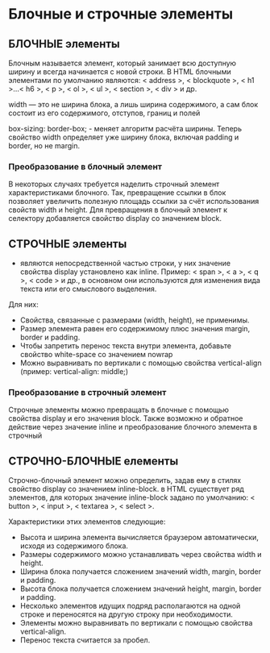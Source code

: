 # Блочные и строчные элементы

## БЛОЧНЫЕ элементы
Блочным называется элемент, который занимает всю доступную ширину и всегда начинается с новой строки. 
В HTML блочными элементами по умолчанию являются: < address >, < blockquote >, < h1 >…< h6 >, < p >, < ol >, < ul >, < section >, < div > и др.

width — это не ширина блока, а лишь ширина содержимого, а сам блок состоит из его содержимого, отступов, границ и полей

box-sizing: border-box; - меняет алгоритм расчёта ширины. Теперь  свойство width определяет уже ширину блока, включая padding и border, но не margin.

### Преобразование в блочный элемент
В некоторых случаях требуется наделить строчный элемент характеристиками блочного. Так, превращение ссылки в блок позволяет увеличить полезную площадь ссылки за счёт использования свойств width и height. 
Для превращения в блочный элемент к селектору добавляется свойство display со значением block.

## СТРОЧНЫЕ элементы
- являются непосредственной частью строки, у них значение свойства display установлено как inline. 
Пример: < span >, < a >, < q >, < code > и др., в основном они используются для изменения вида текста или его смыслового выделения.

Для них:
- Свойства, связанные с размерами (width, height), не применимы.
- Размер элемента равен его содержимому плюс значения margin, border и padding.
- Чтобы запретить перенос текста внутри элемента, добавьте свойство white-space со значением nowrap
- Можно выравнивать по вертикали с помощью свойства vertical-align (пример: vertical-align: middle;)

### Преобразование в строчный элемент
Строчные элементы можно превращать в блочные с помощью свойства display и его значения block. Также возможно и обратное действие через значение inline и преобразование блочного элемента в строчный

## СТРОЧНО-БЛОЧНЫЕ елементы
Строчно-блочный элемент можно определить, задав ему в стилях свойство display со значением inline-block.
в HTML существует ряд элементов, для которых значение inline-block задано по умолчанию: < button >, < input >, < textarea >, < select >.

Характеристики этих элементов следующие:
- Высота и ширина элемента вычисляется браузером автоматически, исходя из содержимого блока.
- Размеры содержимого можно устанавливать через свойства width и height.
- Ширина блока получается сложением значений width, margin, border и padding.
- Высота блока получается сложением значений height, margin, border и padding.
- Несколько элементов идущих подряд располагаются на одной строке и переносятся на другую строку при необходимости.
- Элементы можно выравнивать по вертикали с помощью свойства vertical-align.
- Перенос текста считается за пробел.
